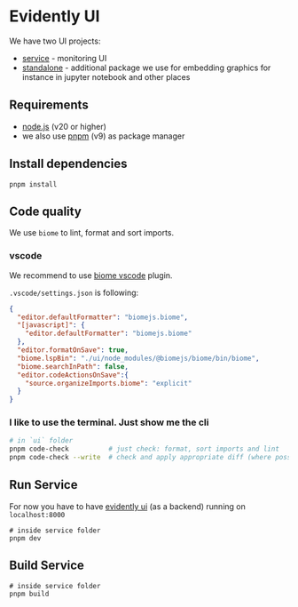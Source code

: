 # Evidently UI

We have two UI projects:

- [service](service) - monitoring UI
- [standalone](standalone) - additional package we use for embedding graphics for instance in jupyter notebook and other places

## Requirements

- [node.js](https://nodejs.org/en/download) (v20 or higher)
- we also use [pnpm](https://pnpm.io/installation) (v9) as package manager

## Install dependencies

```shell
pnpm install
```


## Code quality

We use `biome` to lint, format and sort imports.

### vscode
We recommend to use [biome vscode](https://biomejs.dev/reference/vscode) plugin.

`.vscode/settings.json` is following:
```json
{
  "editor.defaultFormatter": "biomejs.biome",
  "[javascript]": {
    "editor.defaultFormatter": "biomejs.biome"
  },
  "editor.formatOnSave": true,
  "biome.lspBin": "./ui/node_modules/@biomejs/biome/bin/biome",
  "biome.searchInPath": false,
  "editor.codeActionsOnSave":{
    "source.organizeImports.biome": "explicit"
  }
}
```

### I like to use the terminal. Just show me the cli

```bash
# in `ui` folder
pnpm code-check          # just check: format, sort imports and lint
pnpm code-check --write  # check and apply appropriate diff (where possible)
```

## Run Service

For now you have to have [evidently ui](https://docs.evidentlyai.com/user-guide/monitoring/monitoring_ui) (as a backend) running on `localhost:8000`

```shell
# inside service folder
pnpm dev
```

## Build Service

```shell
# inside service folder
pnpm build
```
